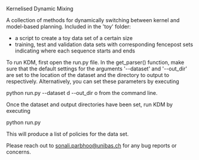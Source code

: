 Kernelised Dynamic Mixing

A collection of methods for dynamically switching between kernel and model-based planning. Included in the 'toy' folder:
  - a script to create a toy data set of a certain size
  - training, test and validation data sets with corresponding fencepost sets indicating where each sequence starts and ends
  
To run KDM, first open the run.py file. In the get_parser() function, make sure that the default settings for the arguments '--dataset' and '--out_dir' are set to the location of the dataset and the directory to output to respectively. Alternatively, you can set these parameters by executing

python run.py --dataset d --out_dir o from the command line.

Once the dataset and output directories have been set, run KDM by executing

python run.py

This will produce a list of policies for the data set.

Please reach out to sonali.parbhoo@unibas.ch for any bug reports or concerns.






